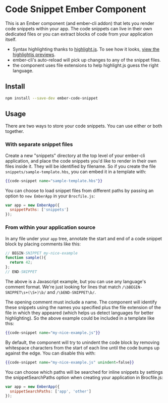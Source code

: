 Code Snippet Ember Component
============================

This is an Ember component (and ember-cli addon) that lets you render
code snippets within your app. The code snippets can live in their own
dedicated files or you can extract blocks of code from your
application itself.

- Syntax highlighting thanks to [highlight.js](http://highlightjs.org/). To see how it looks, [view the highlightjs previews](https://highlightjs.org/).
- ember-cli's auto-reload will pick up changes to any of the snippet files.
- the component uses file extensions to help highlight.js guess the
  right language.

Install
-------

``` sh
npm install --save-dev ember-code-snippet
```

Usage
-----

There are two ways to store your code snippets. You can use either or
both together.

### With separate snippet files

Create a new "snippets" directory at the top level of your ember-cli
application, and place the code snippets you'd like to render in their
own files inside it. They will be identified by filename. So if you
create the file `snippets/sample-template.hbs`, you can embed it in a
template with:

```hbs
{{code-snippet name="sample-template.hbs"}}
```

You can choose to load snippet files from different paths by passing
an option to `new EmberApp` in your `Brocfile.js`:

```js
var app = new EmberApp({
  snippetPaths: ['snippets']
});
```

### From within your application source

In any file under your `app` tree, annotate the start and end of a
code snippet block by placing comments like this:

```js
// BEGIN-SNIPPET my-nice-example
function sample(){
  return 42;
};
// END-SNIPPET
```

The above is a Javascript example, but you can use any language's
comment format. We're just looking for lines that match
`/\bBEGIN-SNIPPET\s+(\S+)\b/` and `/\bEND-SNIPPET\b/`.

The opening comment must include a name. The component will identify
these snippets using the names you specified plus the file extension
of the file in which they appeared (which helps us detect languages
for better highlighting). So the above example could be included in a
template like this:

```hbs
{{code-snippet name="my-nice-example.js"}}
```

By default, the component will try to unindent the code block by
removing whitespace characters from the start of each line until the
code bumps up against the edge. You can disable this with:

```hbs
{{code-snippet name="my-nice-example.js" unindent=false}}
```


You can choose which paths will be searched for inline snippets by
settings the snippetSearchPaths option when creating your application
in Brocfile.js:

```js
var app = new EmberApp({
  snippetSearchPaths: ['app', 'other']
});
```
